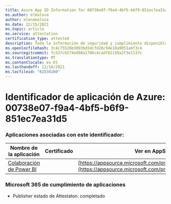 ```yaml
---
title: Azure App ID Information for 00738e07-f9a4-4bf5-b6f9-851ec7ea31d5
ms.author: elmalova
author: elenamalova
ms.date: 12/15/2021
ms.topic: article
ms.service: attestation
certification_type: attested
description: Toda la información de seguridad y cumplimiento disponible para 00738e07-f9a4-4bf5-b6f9-851ec7ea31d5.
ms.openlocfilehash: 3c4c75526b3093bd5dcfd28c94e18a9051a6f3c4
ms.sourcegitcommit: fc537c6574ed98a1706c4cadf02150a2f3e1137c
ms.translationtype: MT
ms.contentlocale: es-ES
ms.lasthandoff: 12/16/2021
ms.locfileid: "61534160"
---
```

# <a name="azure-app-id-00738e07-f9a4-4bf5-b6f9-851ec7ea31d5"></a>Identificador de aplicación de Azure: 00738e07-f9a4-4bf5-b6f9-851ec7ea31d5


### <a name="apps-associated-with-this-id"></a>Aplicaciones asociadas con este identificador:
| **Nombre de la aplicación** | **Certificado** | **Ver en AppSource** |
|--------------|---------------|-----------------------|
| [Colaboración de Power BI](https://docs.microsoft.com/microsoft-365-app-certification/forward/WA104380739) |  | [https://appsource.microsoft.com/product/office/WA104380739](https://appsource.microsoft.com/product/office/WA104380739) |

### <a name="microsoft-365-app-compliance-status"></a>Microsoft 365 de cumplimiento de aplicaciones
- Publisher estado de Attestaton: completado
